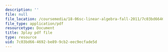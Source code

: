 ```yaml
---
description: ''
file: null
file_location: /coursemedia/18-06sc-linear-algebra-fall-2011/7c03bd664692be899cb2eec9ecfade5d_KUuxdk_V7To.pdf
file_type: application/pdf
resourcetype: Document
title: 3play pdf file
type: resource
uid: 7c03bd66-4692-be89-9cb2-eec9ecfade5d
---
```

